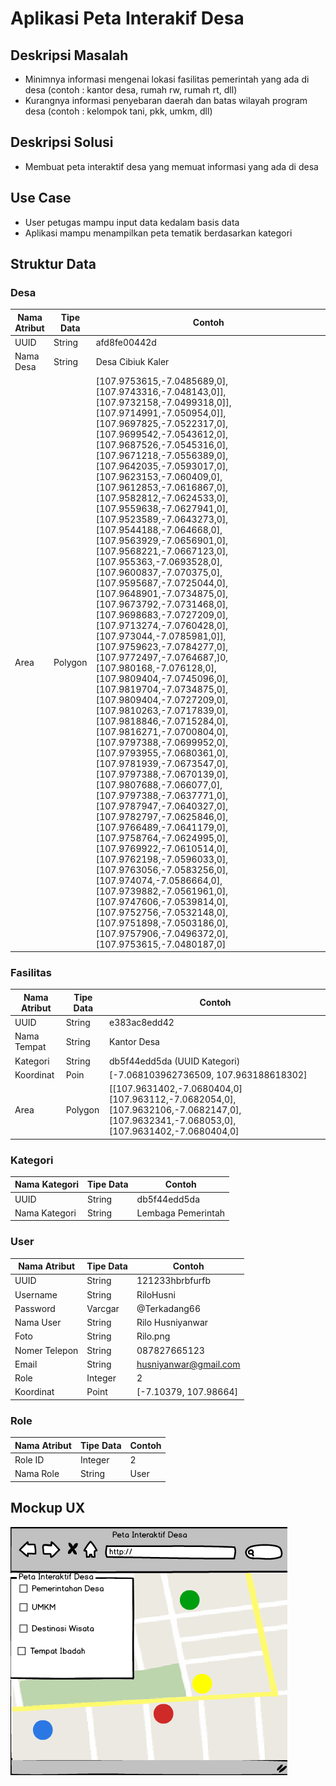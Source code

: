 # Aplikasi Peta Interakif Desa

## Deskripsi Masalah
- Minimnya informasi mengenai lokasi fasilitas pemerintah yang ada di desa (contoh : kantor desa, rumah rw, rumah rt, dll)
- Kurangnya informasi penyebaran daerah dan batas wilayah program desa (contoh : kelompok tani, pkk, umkm, dll)

## Deskripsi Solusi
- Membuat peta interaktif desa yang memuat informasi yang ada di desa

## Use Case
- User petugas mampu input data kedalam basis data
- Aplikasi mampu menampilkan peta tematik berdasarkan kategori

## Struktur Data

### Desa
Nama Atribut | Tipe Data | Contoh
---|---|---
UUID | String | afd8fe00442d
Nama Desa | String | Desa Cibiuk Kaler
Area | Polygon | [107.9753615,-7.0485689,0],[107.9743316,-7.048143,0]],[107.9732158,-7.0499318,0]],[107.9714991,-7.050954,0]],[107.9697825,-7.0522317,0],[107.9699542,-7.0543612,0],[107.9687526,-7.0545316,0],[107.9671218,-7.0556389,0],[107.9642035,-7.0593017,0],[107.9623153,-7.060409,0],[107.9612853,-7.0616867,0],[107.9582812,-7.0624533,0],[107.9559638,-7.0627941,0],[107.9523589,-7.0643273,0],[107.9544188,-7.064668,0],[107.9563929,-7.0656901,0],[107.9568221,-7.0667123,0],[107.955363,-7.0693528,0],[107.9600837,-7.070375,0],[107.9595687,-7.0725044,0],[107.9648901,-7.0734875,0],[107.9673792,-7.0731468,0],[107.9698683,-7.0727209,0],[107.9713274,-7.0760428,0],[107.973044,-7.0785981,0]],[107.9759623,-7.0784277,0],[107.9772497,-7.0764687,]0,[107.980168,-7.076128,0],[107.9809404,-7.0745096,0],[107.9819704,-7.0734875,0],[107.9809404,-7.0727209,0],[107.9810263,-7.0717839,0],[107.9818846,-7.0715284,0],[107.9816271,-7.0700804,0],[107.9797388,-7.0699952,0],[107.9793955,-7.0680361,0],[107.9781939,-7.0673547,0],[107.9797388,-7.0670139,0],[107.9807688,-7.066077,0],[107.9797388,-7.0637771,0],[107.9787947,-7.0640327,0],[107.9782797,-7.0625846,0],[107.9766489,-7.0641179,0],[107.9758764,-7.0624995,0],[107.9769922,-7.0610514,0],[107.9762198,-7.0596033,0],[107.9763056,-7.0583256,0],[107.974074,-7.0586664,0],[107.9739882,-7.0561961,0],[107.9747606,-7.0539814,0],[107.9752756,-7.0532148,0],[107.9751898,-7.0503186,0],[107.9757906,-7.0496372,0],[107.9753615,-7.0480187,0]

### Fasilitas
Nama Atribut | Tipe Data | Contoh
---|---|---
UUID | String | e383ac8edd42
Nama Tempat | String | Kantor Desa
Kategori | String | db5f44edd5da (UUID Kategori)
Koordinat | Poin | [-7.068103962736509, 107.963188618302]
Area | Polygon | [[107.9631402,-7.0680404,0] [107.963112,-7.0682054,0], [107.9632106,-7.0682147,0], [107.9632341,-7.068053,0], [107.9631402,-7.0680404,0]

### Kategori
Nama Kategori | Tipe Data | Contoh
---|---|---
UUID | String | db5f44edd5da
Nama Kategori | String | Lembaga Pemerintah

### User
Nama Atribut | Tipe Data | Contoh
---|---|---
UUID | String | 121233hbrbfurfb
Username | String | RiloHusni
Password | Varcgar | @Terkadang66
Nama User | String | Rilo Husniyanwar
Foto | String | Rilo.png
Nomer Telepon | String | 087827665123
Email | String | husniyanwar@gmail.com
Role | Integer | 2
Koordinat | Point | [-7.10379, 107.98664]

### Role
Nama Atribut | Tipe Data | Contoh
---|---|---
Role ID | Integer | 2
Nama Role | String | User


## Mockup UX
![text](MockUp.png)
